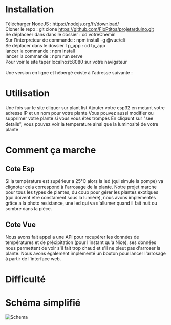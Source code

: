 # Installation

Télécharger NodeJS : https://nodejs.org/fr/download/ <br/>
Cloner le repo : git clone https://github.com/FloPtitos/projetarduino.git<br/>
Se déplaceer dans dans le dossier : cd votreChemin<br/>
Sur l'interpreteur de commande : npm install -g @vue/cli<br/>
Se déplacer dans le dossier Tp_app : cd tp_app<br/>
lancer la commande : npm install<br/>
lancer la commande : npm run serve<br/>
Pour voir le site taper localhost:8080 sur votre navigateur<br/>
<br/>
Une version en ligne et hébergé existe à l'adresse suivante : 

# Utilisation

Une fois sur le site cliquer sur plant list
Ajouter votre esp32 en metant votre adresse IP et un nom pour votre plante
Vous pouvez aussi modifier ou supprimer votre plante si vous vous êtes trompés
En cliqaunt sur "see details", vous pouvez voir la temperature ainsi que la luminosité de votre plante 

# Comment ça marche

## Cote Esp

Si la température est supérieur a 25°C alors la led (qui simule la pompe) va clignoter cela correspond à l'arrosage de la plante. 
Notre projet marche pour tous les types de plantes, du coup pour gérer les plantes exotiques (qui doivent etre constament sous la lumière), nous avons implémentés grâce a la photo resistance, une led qui va s'allumer quand il fait nuit ou sombre dans la pièce.


## Cote Vue

Nous avons fait appel a une API pour recupérer les données de températures et de précipitation (pour l'instant qu'a Nice), ses données nous permettent de voir s'il fait trop chaud et s'il ne pleut pas d'arroser la plante.
Nous avons également implémenté un bouton pour lancer l'arrosage à partir de l'interface web. 

# Difficulté 



# Schéma simplifié 
![Schema](https://i.imgur.com/S0xdSAM.png)
